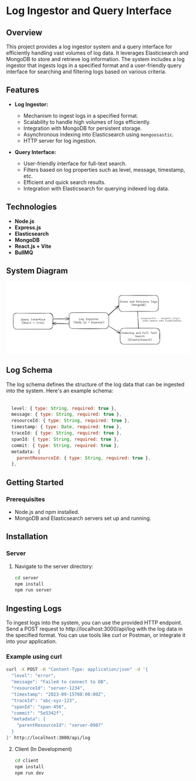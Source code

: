 # Log Ingestor and Query Interface

## Overview

This project provides a log ingestor system and a query interface for efficiently handling vast volumes of log data. It leverages Elasticsearch and MongoDB to store and retrieve log information. The system includes a log ingestor that ingests logs in a specified format and a user-friendly query interface for searching and filtering logs based on various criteria.

## Features

- **Log Ingestor:**

  - Mechanism to ingest logs in a specified format.
  - Scalability to handle high volumes of logs efficiently.
  - Integration with MongoDB for persistent storage.
  - Asynchronous indexing into Elasticsearch using `mongoosastic`.
  - HTTP server for log ingestion.

- **Query Interface:**
  - User-friendly interface for full-text search.
  - Filters based on log properties such as level, message, timestamp, etc.
  - Efficient and quick search results.
  - Integration with Elasticsearch for querying indexed log data.

## Technologies

- **Node.js**
- **Express.js**
- **Elasticsearch**
- **MongoDB**
- **React.js + Vite**
- **BullMQ**

## System Diagram

![System Diagram](system-img.png)

## Log Schema

The log schema defines the structure of the log data that can be ingested into the system. Here's an example schema:

```javascript

  level: { type: String, required: true },
  message: { type: String, required: true },
  resourceId: { type: String, required: true },
  timestamp: { type: Date, required: true },
  traceId: { type: String, required: true },
  spanId: { type: String, required: true },
  commit: { type: String, required: true },
  metadata: {
    parentResourceId: { type: String, required: true },
  },

```

## Getting Started

### Prerequisites

- Node.js and npm installed.
- MongoDB and Elasticsearch servers set up and running.

## Installation

### Server

1. Navigate to the server directory:

   ```bash
   cd server
   npm install
   npm run server
   ```

## Ingesting Logs

To ingest logs into the system, you can use the provided HTTP endpoint. Send a POST request to http://localhost:3000/api/log with the log data in the specified format. You can use tools like curl or Postman, or integrate it into your application.

### Example using curl

```bash
curl -X POST -H "Content-Type: application/json" -d '{
  "level": "error",
  "message": "Failed to connect to DB",
  "resourceId": "server-1234",
  "timestamp": "2023-09-15T08:00:00Z",
  "traceId": "abc-xyz-123",
  "spanId": "span-456",
  "commit": "5e5342f",
  "metadata": {
    "parentResourceId": "server-0987"
  }
}' http://localhost:3000/api/log
```

2. Client (In Development)

   ```bash
   cd client
   npm install
   npm run dev
   ```
